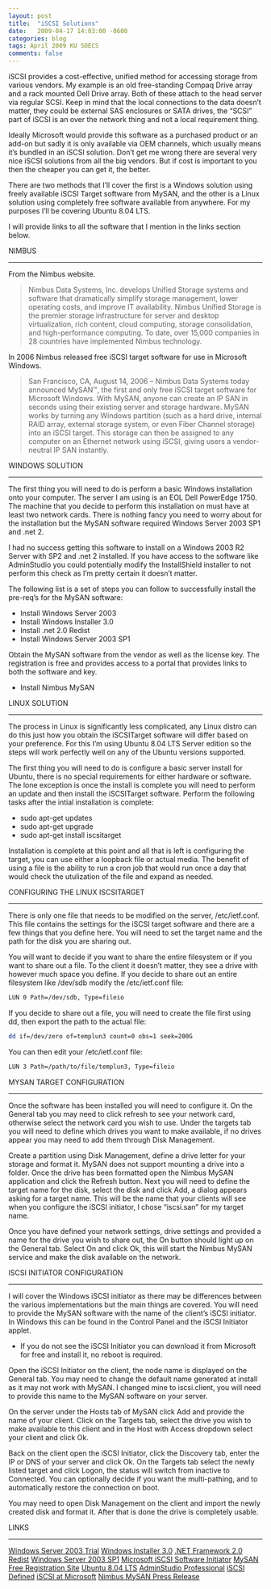 ```yaml
---
layout: post
title:  "iSCSI Solutions"
date:   2009-04-17 14:03:00 -0600
categories: blog
tags: April 2009 KU SOECS
comments: false
---
```

iSCSI provides a cost-effective, unified method for accessing storage from various vendors. My example is an old free-standing Compaq Drive array and a rack mounted Dell Drive array. Both of these attach to the head server via regular SCSI. Keep in mind that the local connections to the data doesn’t matter, they could be external SAS enclosures or SATA drives, the “SCSI” part of iSCSI is an over the network thing and not a local requirement thing.

Ideally Microsoft would provide this software as a purchased product or an add-on but sadly it is only available via OEM channels, which usually means it’s bundled in an iSCSI solution. Don’t get me wrong there are several very nice iSCSI solutions from all the big vendors. But if cost is important to you then the cheaper you can get it, the better.

There are two methods that I’ll cover the first is a Windows solution using freely available iSCSI Target software from MySAN, and the other is a Linux solution using  completely free software available from anywhere. For my purposes I’ll be covering Ubuntu 8.04 LTS.

I will provide links to all the software that I mention in the links section below.

NIMBUS

---
From the Nimbus website.

> Nimbus Data Systems, Inc. develops Unified Storage systems and software that dramatically simplify storage management, lower operating costs, and improve IT availability. Nimbus Unified Storage is the premier storage infrastructure for server and desktop virtualization, rich content, cloud computing, storage consolidation, and high-performance computing. To date, over 15,000 companies in 28 countries have implemented Nimbus technology.

In 2006 Nimbus released free iSCSI target software for use in Microsoft Windows.

> San Francisco, CA, August 14, 2006 – Nimbus Data Systems today announced MySAN™, the first and only free iSCSI target software for Microsoft Windows. With MySAN, anyone can create an IP SAN in seconds using their existing server and storage hardware. MySAN works by turning any Windows partition (such as a hard drive, internal RAID array, external storage system, or even Fiber Channel storage) into an iSCSI target. This storage can then be assigned to any computer on an Ethernet network using iSCSI, giving users a vendor-neutral IP SAN instantly.

WINDOWS SOLUTION

---
The first thing you will need to do is perform a basic Windows installation onto your computer. The server I am using is an EOL Dell PowerEdge 1750. The machine that you decide to perform this installation on must have at least two network cards. There is nothing fancy you need to worry about for the installation but the MySAN software required Windows Server 2003 SP1 and .net 2.

I had no success getting this software to install on a Windows 2003 R2 Server with SP2 and .net 2 installed. If you have access to the software like AdminStudio you could potentially modify the InstallShield installer to not perform this check as I’m pretty certain it doesn’t matter.

The following list is a set of steps you can follow to successfully install the pre-req’s for the MySAN software:

* Install Windows Server 2003
* Install Windows Installer 3.0
* Install .net 2.0 Redist
* Install Windows Server 2003 SP1

Obtain the MySAN software from the vendor as well as the license key. The registration is free and provides access to a portal that provides links to both the software and key.

* Install Nimbus MySAN

LINUX SOLUTION

---
The process in Linux is significantly less complicated, any Linux distro can do this just how you obtain the iSCSITarget software will differ based on your preference. For this I’m using Ubuntu 8.04 LTS Server edition so the steps will work perfectly well on any of the Ubuntu versions supported.

The first thing you will need to do is configure a basic server install for Ubuntu, there is no special requirements for either hardware or software. The lone exception is once the install is complete you will need to perform an update and then install the iSCSITarget software. Perform the following tasks after the intial installation is complete:

* sudo apt-get updates
* sudo apt-get upgrade
* sudo apt-get install iscsitarget

Installation is complete at this point and all that is left is configuring the target, you can use either a loopback file or actual media. The benefit of using a file is the ability to run a cron job that would run once a day that would check the utulization of the file and expand as needed.

CONFIGURING THE LINUX ISCSITARGET

---
There is only one file that needs to be modified on the server, /etc/ietf.conf. This file contains the settings for the iSCSI target software and there are a few things that you define here. You will need to set the target name and the path for the disk you are sharing out.

You will want to decide if you want to share the entire filesystem or if you want to share out a file. To the client it doesn’t matter, they see a drive with however much space you define. If you decide to share out an entire filesystem like /dev/sdb modify the /etc/ietf.conf file:

``` bash
LUN 0 Path=/dev/sdb, Type=fileio
```

If you decide to share out a file, you will need to create the file first using dd, then export the path to the actual file:

``` bash
dd if=/dev/zero of=templun3 count=0 obs=1 seek=200G
```

You can then edit your /etc/ietf.conf file:

``` bash
LUN 3 Path=/path/to/file/templun3, Type=fileio
```

MYSAN TARGET CONFIGURATION

---
Once the software has been installed you will need to configure it. On the General tab you may need to click refresh to see your network card, otherwise select the network card you wish to use. Under the targets tab you will need to define which drives you want to make available, if no drives appear you may need to add them through Disk Management.

Create a partition using Disk Management, define a drive letter for your storage and format it. MySAN does not support mounting a drive into a folder. Once the drive has been formatted open the Nimbus MySAN application and click the Refresh button. Next you will need to define the target name for the disk, select the disk and click Add, a dialog appears asking for a target name. This will be the name that your clients will see when you configure the iSCSI initiator, I chose “iscsi.san” for my target name.

Once you have defined your network settings, drive settings and provided a name for the drive you wish to share out, the On button should light up on the General tab. Select On and click Ok, this will start the Nimbus MySAN service and make the disk available on the network.

ISCSI INITIATOR CONFIGURATION

---
I will cover the Windows iSCSI initiator as there may be differences between the various implementations but the main things are covered. You will need to provide the MySAN software with the name of the client’s iSCSI initiator. In Windows this can be found in the Control Panel and the iSCSI Initiator applet.

* If you do not see the iSCSI Initiator you can download it from Microsoft for free and install it, no reboot is required.

Open the iSCSI Initiator on the client, the node name is displayed on the General tab. You may need to change the default name generated at install as it may not work with MySAN. I changed mine to iscsi.client, you will need to provide this name to the MySAN software on your server.

On the server under the Hosts tab of MySAN click Add and provide the name of your client. Click on the Targets tab, select the drive you wish to make available to this client and in the Host with Access dropdown select your client and click Ok.

Back on the client open the iSCSI Initiator, click the Discovery tab, enter the IP or DNS of your server and click Ok. On the Targets tab select the newly listed target and click Logon, the status will switch from inactive to Connected. You can optionally decide if you want the multi-pathing, and to automatically restore the connection on boot.

You may need to open Disk Management on the client and import the newly created disk and format it. After that is done the drive is completely usable.

LINKS

---

[Windows Server 2003 Trial](http://technet.microsoft.com/en-us/windowsserver/bb430831.aspx)
[Windows Installer 3.0](http://www.microsoft.com/downloads/details.aspx?displaylang=en&FamilyID=5fbc5470-b259-4733-a914-a956122e08e8)
[.NET Framework 2.0 Redist](http://www.microsoft.com/downloads/details.aspx?displaylang=en&FamilyID=0856eacb-4362-4b0d-8edd-aab15c5e04f5)
[Windows Server 2003 SP1](http://www.microsoft.com/downloads/details.aspx?displaylang=en&FamilyID=22cfc239-337c-4d81-8354-72593b1c1f43)
[Microsoft iSCSI Software Initiator](http://www.microsoft.com/downloads/details.aspx?displaylang=en&FamilyID=12cb3c1a-15d6-4585-b385-befd1319f825)
[MySAN Free Registration Site](http://www.nimbusdata.com/skyline/index.php)
[Ubuntu 8.04 LTS](http://www.ubuntu.com/getubuntu/downloading?release=server-lts)
[AdminStudio Professional](http://www.acresso.com/downloads/downloads_4886.htm)
[iSCSI Defined](http://en.wikipedia.org/wiki/ISCSI)
[iSCSI at Microsoft](http://www.microsoft.com/windowsserver2003/technologies/storage/iscsi/default.mspx)
[Nimbus MySAN Press Release](http://www.echannelline.com/usa/story.cfm?item=21125)
